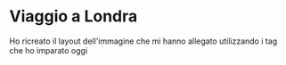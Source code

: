 # Viaggio a Londra

Ho ricreato il layout dell'immagine che mi hanno allegato utilizzando i tag che ho imparato oggi